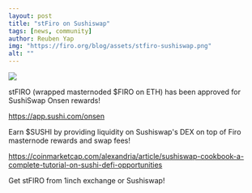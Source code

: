 ```yaml
---
layout: post
title: "stFiro on Sushiswap"
tags: [news, community]
author: Reuben Yap
img: "https://firo.org/blog/assets/stfiro-sushiswap.png"
alt: ""
---
```


![](https://firo.org/blog/assets/stfiro-sushiswap.png)

stFIRO (wrapped masternoded $FIRO on ETH) has been approved for SushiSwap Onsen rewards!

https://app.sushi.com/onsen

Earn $SUSHI by providing liquidity on Sushiswap's DEX on top of Firo masternode rewards and swap fees!

https://coinmarketcap.com/alexandria/article/sushiswap-cookbook-a-complete-tutorial-on-sushi-defi-opportunities

Get stFIRO from 1inch exchange or Sushiswap!
